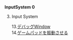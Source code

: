 **InputSystem 0**

3. Input System  

    13.[デバッグWindow](InputSystem13.md)   
    14.[ゲームパッドを振動させる](InputSystem16.md) 


    
